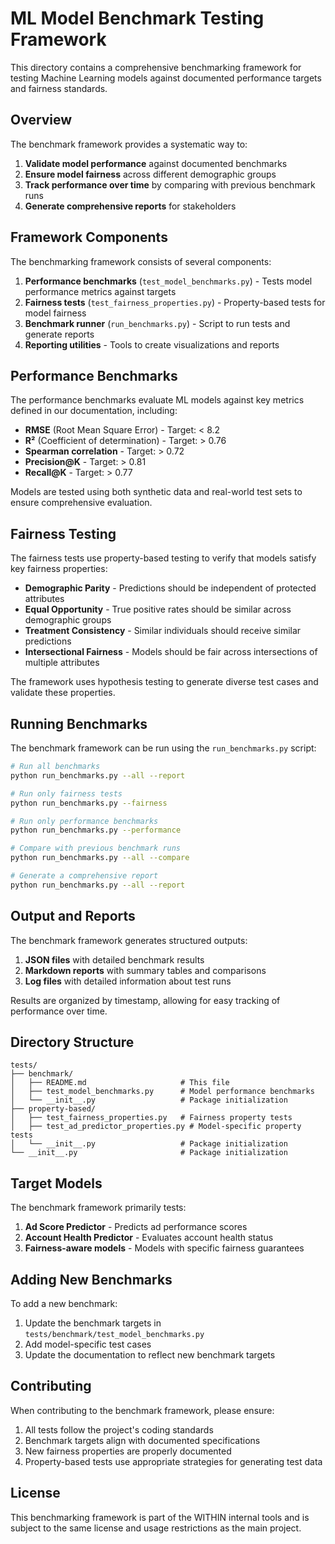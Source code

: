 # ML Model Benchmark Testing Framework

This directory contains a comprehensive benchmarking framework for testing Machine Learning models against documented performance targets and fairness standards.

## Overview

The benchmark framework provides a systematic way to:

1. **Validate model performance** against documented benchmarks
2. **Ensure model fairness** across different demographic groups
3. **Track performance over time** by comparing with previous benchmark runs
4. **Generate comprehensive reports** for stakeholders

## Framework Components

The benchmarking framework consists of several components:

1. **Performance benchmarks** (`test_model_benchmarks.py`) - Tests model performance metrics against targets
2. **Fairness tests** (`test_fairness_properties.py`) - Property-based tests for model fairness 
3. **Benchmark runner** (`run_benchmarks.py`) - Script to run tests and generate reports
4. **Reporting utilities** - Tools to create visualizations and reports

## Performance Benchmarks

The performance benchmarks evaluate ML models against key metrics defined in our documentation, including:

- **RMSE** (Root Mean Square Error) - Target: < 8.2
- **R²** (Coefficient of determination) - Target: > 0.76
- **Spearman correlation** - Target: > 0.72
- **Precision@K** - Target: > 0.81
- **Recall@K** - Target: > 0.77

Models are tested using both synthetic data and real-world test sets to ensure comprehensive evaluation.

## Fairness Testing

The fairness tests use property-based testing to verify that models satisfy key fairness properties:

- **Demographic Parity** - Predictions should be independent of protected attributes
- **Equal Opportunity** - True positive rates should be similar across demographic groups
- **Treatment Consistency** - Similar individuals should receive similar predictions
- **Intersectional Fairness** - Models should be fair across intersections of multiple attributes

The framework uses hypothesis testing to generate diverse test cases and validate these properties.

## Running Benchmarks

The benchmark framework can be run using the `run_benchmarks.py` script:

```bash
# Run all benchmarks
python run_benchmarks.py --all --report

# Run only fairness tests
python run_benchmarks.py --fairness

# Run only performance benchmarks
python run_benchmarks.py --performance

# Compare with previous benchmark runs
python run_benchmarks.py --all --compare

# Generate a comprehensive report
python run_benchmarks.py --all --report
```

## Output and Reports

The benchmark framework generates structured outputs:

1. **JSON files** with detailed benchmark results
2. **Markdown reports** with summary tables and comparisons
3. **Log files** with detailed information about test runs

Results are organized by timestamp, allowing for easy tracking of performance over time.

## Directory Structure

```
tests/
├── benchmark/
│   ├── README.md                     # This file
│   ├── test_model_benchmarks.py      # Model performance benchmarks
│   └── __init__.py                   # Package initialization
├── property-based/
│   ├── test_fairness_properties.py   # Fairness property tests
│   ├── test_ad_predictor_properties.py # Model-specific property tests
│   └── __init__.py                   # Package initialization
└── __init__.py                       # Package initialization
```

## Target Models

The benchmark framework primarily tests:

1. **Ad Score Predictor** - Predicts ad performance scores
2. **Account Health Predictor** - Evaluates account health status
3. **Fairness-aware models** - Models with specific fairness guarantees

## Adding New Benchmarks

To add a new benchmark:

1. Update the benchmark targets in `tests/benchmark/test_model_benchmarks.py`
2. Add model-specific test cases
3. Update the documentation to reflect new benchmark targets

## Contributing

When contributing to the benchmark framework, please ensure:

1. All tests follow the project's coding standards
2. Benchmark targets align with documented specifications
3. New fairness properties are properly documented
4. Property-based tests use appropriate strategies for generating test data

## License

This benchmarking framework is part of the WITHIN internal tools and is subject to the same license and usage restrictions as the main project. 